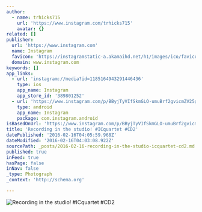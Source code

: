 ```yaml
---
author:
  - name: trhicks715
    url: 'https://www.instagram.com/trhicks715'
    avatar: {}
related: []
publisher:
  url: 'https://www.instagram.com'
  name: Instagram
  favicon: 'https://instagramstatic-a.akamaihd.net/h1/images/ico/favicon.ico/7cdab0872b15.ico'
  domain: www.instagram.com
keywords: []
app_links:
  - url: 'instagram://media?id=1185164943291446436'
    type: ios
    app_name: Instagram
    app_store_id: '389801252'
  - url: 'https://www.instagram.com/p/BByjTyVIfSkmGLO-umuBrf2gvicmZV25gc68fQ0/'
    type: android
    app_name: Instagram
    package: com.instagram.android
isBasedOnUrl: 'https://www.instagram.com/p/BByjTyVIfSkmGLO-umuBrf2gvicmZV25gc68fQ0/'
title: 'Recording in the studio! #ICquartet #CD2'
datePublished: '2016-02-16T04:05:59.968Z'
dateModified: '2016-02-16T04:03:08.922Z'
sourcePath: _posts/2016-02-16-recording-in-the-studio-icquartet-cd2.md
published: true
inFeed: true
hasPage: false
inNav: false
_type: Photograph
_context: 'http://schema.org'

---
```

![Recording in the studio&excl; &num;ICquartet &num;CD2](https://scontent.cdninstagram.com/t51.2885-15/s640x640/sh0.08/e35/12627917_1656147157980115_992774412_n.jpg?ig_cache_key=MTE4NTE2NDk0MzI5MTQ0NjQzNg%3D%3D.2)